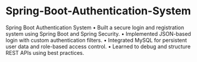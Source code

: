 # Spring-Boot-Authentication-System

Spring Boot Authentication System
• Built a secure login and registration system using Spring Boot and Spring Security.
• Implemented JSON-based login with custom authentication filters.
• Integrated MySQL for persistent user data and role-based access control.
• Learned to debug and structure REST APIs using best practices.
